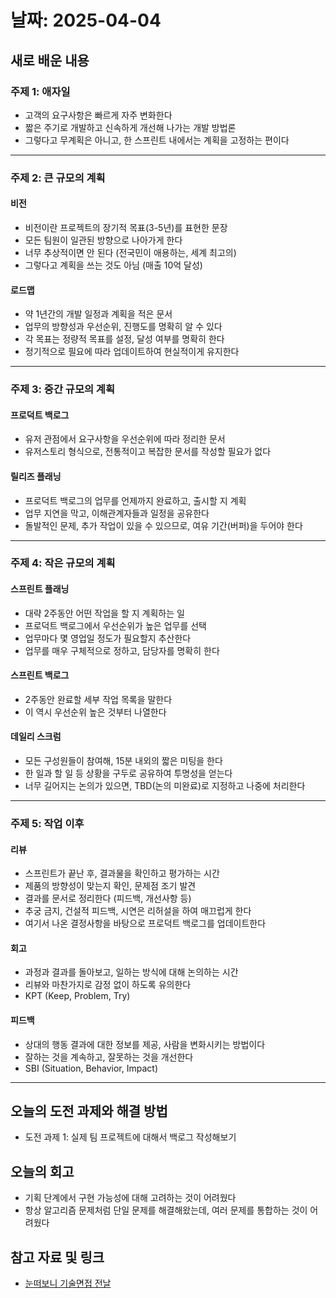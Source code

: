 # 날짜: 2025-04-04

## 새로 배운 내용
### 주제 1: 애자일
- 고객의 요구사항은 빠르게 자주 변화한다
- 짧은 주기로 개발하고 신속하게 개선해 나가는 개발 방법론
- 그렇다고 무계획은 아니고, 한 스프린트 내에서는 계획을 고정하는 편이다

---

### 주제 2: 큰 규모의 계획
#### 비전
- 비전이란 프로젝트의 장기적 목표(3-5년)를 표현한 문장
- 모든 팀원이 일관된 방향으로 나아가게 한다
- 너무 추상적이면 안 된다 (전국민이 애용하는, 세계 최고의)
- 그렇다고 계획을 쓰는 것도 아님 (매출 10억 달성)

#### 로드맵
- 약 1년간의 개발 일정과 계획을 적은 문서
- 업무의 방향성과 우선순위, 진행도를 명확히 알 수 있다
- 각 목표는 정량적 목표를 설정, 달성 여부를 명확히 한다
- 정기적으로 필요에 따라 업데이트하여 현실적이게 유지한다

---

### 주제 3: 중간 규모의 계획
#### 프로덕트 백로그
- 유저 관점에서 요구사항을 우선순위에 따라 정리한 문서
- 유저스토리 형식으로, 전통적이고 복잡한 문서를 작성할 필요가 없다

#### 릴리즈 플래닝
- 프로덕트 백로그의 업무를 언제까지 완료하고, 출시할 지 계획
- 업무 지연을 막고, 이해관계자들과 일정을 공유한다
- 돌발적인 문제, 추가 작업이 있을 수 있으므로, 여유 기간(버퍼)을 두어야 한다

---

### 주제 4: 작은 규모의 계획
#### 스프린트 플래닝
- 대략 2주동안 어떤 작업을 할 지 계획하는 일
- 프로덕트 백로그에서 우선순위가 높은 업무를 선택
- 업무마다 몇 영업일 정도가 필요할지 추산한다
- 업무를 매우 구체적으로 정하고, 담당자를 명확히 한다

#### 스프린트 백로그
- 2주동안 완료할 세부 작업 목록을 말한다
- 이 역시 우선순위 높은 것부터 나열한다

#### 데일리 스크럼
- 모든 구성원들이 참여해, 15분 내외의 짧은 미팅을 한다
- 한 일과 할 일 등 상황을 구두로 공유하여 투명성을 얻는다
- 너무 길어지는 논의가 있으면, TBD(논의 미완료)로 지정하고 나중에 처리한다

---

### 주제 5: 작업 이후
#### 리뷰
- 스프린트가 끝난 후, 결과물을 확인하고 평가하는 시간
- 제품의 방향성이 맞는지 확인, 문제점 조기 발견
- 결과를 문서로 정리한다 (피드백, 개선사항 등)
- 추궁 금지, 건설적 피드백, 시연은 리허설을 하여 매끄럽게 한다
- 여기서 나온 결정사항을 바탕으로 프로덕트 백로그를 업데이트한다

#### 회고
- 과정과 결과를 돌아보고, 일하는 방식에 대해 논의하는 시간
- 리뷰와 마찬가지로 감정 없이 하도록 유의한다
- KPT (Keep, Problem, Try)

#### 피드백
- 상대의 행동 결과에 대한 정보를 제공, 사람을 변화시키는 방법이다
- 잘하는 것을 계속하고, 잘못하는 것을 개선한다
- SBI (Situation, Behavior, Impact)

---

## 오늘의 도전 과제와 해결 방법
- 도전 과제 1: 실제 팀 프로젝트에 대해서 백로그 작성해보기

## 오늘의 회고
- 기획 단계에서 구현 가능성에 대해 고려하는 것이 어려웠다
- 항상 알고리즘 문제처럼 단일 문제를 해결해왔는데, 여러 문제를 통합하는 것이 어려웠다
  
## 참고 자료 및 링크
- [눈떠보니 기술면접 전날](https://ridibooks.com/books/2773000080)
